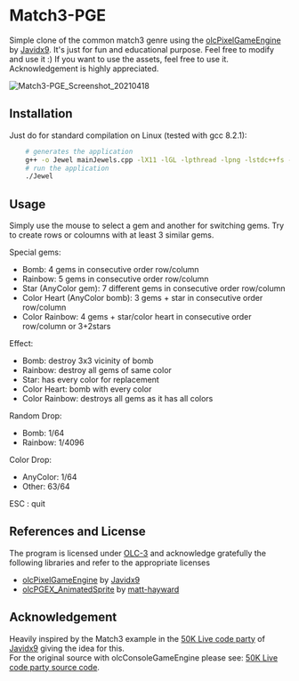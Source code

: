 # Match3-PGE 
Simple clone of the common match3 genre using the [olcPixelGameEngine](https://github.com/OneLoneCoder/olcPixelGameEngine) by [Javidx9](https://github.com/OneLoneCoder).
It's just for fun and educational purpose. Feel free to modify and use it :)
If you want to use the assets, feel free to use it. Acknowledgement is highly appreciated. 

![Match3-PGE_Screenshot_20210418](https://user-images.githubusercontent.com/16195016/115147815-2a7a6880-a05d-11eb-9505-4ae5e90ec12c.png)
 
## Installation
Just do for standard compilation on Linux (tested with gcc 8.2.1):

````sh
    # generates the application
    g++ -o Jewel mainJewels.cpp -lX11 -lGL -lpthread -lpng -lstdc++fs -std=c++17
    # run the application
    ./Jewel
````

## Usage
Simply use the mouse to select a gem and another for switching gems. Try to create rows or coloumns with at least 3 similar gems.

Special gems:
- Bomb: 4 gems in consecutive order row/column
- Rainbow: 5 gems in consecutive order row/column
- Star (AnyColor gem): 7 different gems in consecutive order row/column
- Color Heart (AnyColor bomb): 3 gems + star in consecutive order row/column
- Color Rainbow: 4 gems + star/color heart in consecutive order row/column or 3+2stars

Effect:
- Bomb: destroy 3x3 vicinity of bomb
- Rainbow: destroy all gems of same color
- Star: has every color for replacement
- Color Heart: bomb with every color
- Color Rainbow: destroys all gems as it has all colors

Random Drop:
- Bomb: 1/64
- Rainbow: 1/4096

Color Drop:
- AnyColor: 1/64
- Other: 63/64

ESC : quit


## References and License
The program is licensed under [OLC-3](https://github.com/OneLoneCoder/olcPixelGameEngine/blob/master/LICENCE.md) and acknowledge gratefully the following libraries and refer to the appropriate licenses
* [olcPixelGameEngine](https://github.com/OneLoneCoder/olcPixelGameEngine) by [Javidx9](https://github.com/OneLoneCoder)
* [olcPGEX_AnimatedSprite](https://github.com/matt-hayward/olcPGEX_AnimatedSprite) by [matt-hayward](https://github.com/matt-hayward)

## Acknowledgement
Heavily inspired by the Match3 example in the [50K Live code party](https://www.youtube.com/watch?v=7y8Zg87rtjs) of [Javidx9](https://github.com/OneLoneCoder) giving the idea for this.<br>
For the original source with olcConsoleGameEngine please see: [50K Live code party source code](https://github.com/OneLoneCoder/videos/blob/master/OneLoneCoder_MatchingGems_50KSubSpecial.cpp).
